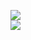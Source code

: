 [![](https://img.shields.io/badge/Made%20With-Github%20Spray-lightgrey.svg?style=for-the-badge&logo=github)](https://github.com/Annihil/github-spray#21845)  
[![](https://i.imgur.com/2DrTn0Z.gif)](https://github.com/Annihil/github-spray)
